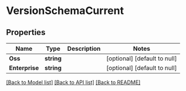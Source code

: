 # VersionSchemaCurrent

## Properties
Name | Type | Description | Notes
------------ | ------------- | ------------- | -------------
**Oss** | **string** |  | [optional] [default to null]
**Enterprise** | **string** |  | [optional] [default to null]

[[Back to Model list]](../README.md#documentation-for-models) [[Back to API list]](../README.md#documentation-for-api-endpoints) [[Back to README]](../README.md)

